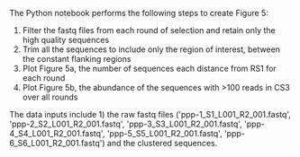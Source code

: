 The Python notebook performs the following steps to create Figure 5:

1. Filter the fastq files from each round of selection and retain only the high quality sequences
2. Trim all the sequences to include only the region of interest, between the constant flanking regions
3. Plot Figure 5a, the number of sequences each distance from RS1 for each round
4. Plot Figure 5b, the abundance of the sequences with >100 reads in CS3 over all rounds

The data inputs include 1) the raw fastq files ('ppp-1_S1_L001_R2_001.fastq', 'ppp-2_S2_L001_R2_001.fastq', 'ppp-3_S3_L001_R2_001.fastq', 'ppp-4_S4_L001_R2_001.fastq', 'ppp-5_S5_L001_R2_001.fastq', 'ppp-6_S6_L001_R2_001.fastq') and the clustered sequences.
